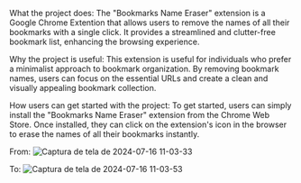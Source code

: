 What the project does:
The "Bookmarks Name Eraser" extension is a Google Chrome Extention that allows users to remove the names of all their bookmarks with a single click. It provides a streamlined and clutter-free bookmark list, enhancing the browsing experience.

Why the project is useful:
This extension is useful for individuals who prefer a minimalist approach to bookmark organization. By removing bookmark names, users can focus on the essential URLs and create a clean and visually appealing bookmark collection.

How users can get started with the project:
To get started, users can simply install the "Bookmarks Name Eraser" extension from the Chrome Web Store. Once installed, they can click on the extension's icon in the browser to erase the names of all their bookmarks instantly.

From:
![Captura de tela de 2024-07-16 11-03-33](https://github.com/user-attachments/assets/ef3cda0b-d917-4835-966d-8c45fd669018)

To: 
![Captura de tela de 2024-07-16 11-03-53](https://github.com/user-attachments/assets/54a435b4-a812-47e1-8373-4be1a3bb7ec2)

